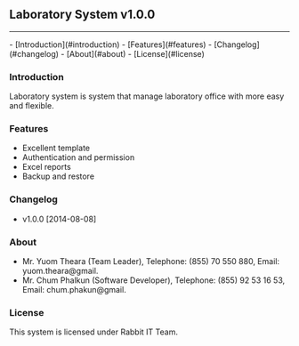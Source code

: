 ## Laboratory System v1.0.0
<hr>
- [Introduction](#introduction)
- [Features](#features)
- [Changelog](#changelog)
- [About](#about)
- [License](#license)

<a name="introduction"></a>
### Introduction
Laboratory system is system that manage laboratory office with more easy and flexible.

<a name="features"></a>
### Features
- Excellent template
- Authentication and permission
- Excel reports
- Backup and restore

<a name="changelog"></a>
### Changelog
- v1.0.0 [2014-08-08]

<a name="about"></a>
### About
- Mr. Yuom Theara (Team Leader), Telephone: (855) 70 550 880, Email: yuom.theara@gmail.
- Mr. Chum Phalkun (Software Developer), Telephone: (855) 92 53 16 53, Email: chum.phakun@gmail.

<a name="license"></a>
### License
This system is licensed under Rabbit IT Team.
